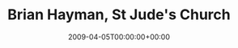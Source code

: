 ---
templateKey: event
guid: 0894a459-6eab-11ea-99c5-002590d1d1b0
date: 2009-04-05T00:00:00+00:00
eventTime: '4-5pm'
title: "Brian Hayman, St Jude's Church"
artist: Brian Hayman
city: Oakville
venue: St Jude's Church
group: Tim Shia
guests: Chris Banks
---